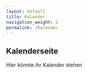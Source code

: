 ```yaml
---
layout: default
title: Kalender
navigation_weight: 2
permalink: /Kalender
---
```

## Kalenderseite

Hier könnte ihr Kalender stehen
